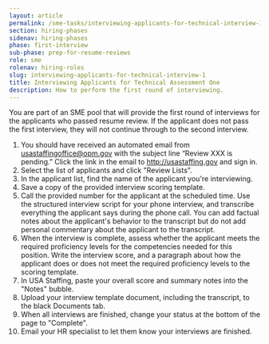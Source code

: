 ```yaml
---
layout: article
permalink: /sme-tasks/interviewing-applicants-for-technical-interview-1/
section: hiring-phases
sidenav: hiring-phases
phase: first-interview
sub-phase: prep-for-resume-reviews
role: sme
rolenav: hiring-roles
slug: interviewing-applicants-for-technical-interview-1
title: Interviewing Applicants for Technical Assessment One
description: How to perform the first round of interviewing.
---
```


You are part of an SME pool that will provide the first round of interviews for the applicants who passed resume review. If the applicant does not pass the first interview, they will not continue through to the second interview.

1. You should have received an automated email from usastaffingoffice@opm.gov with the subject line “Review XXX is pending.” Click the link in the email to http://usastaffing.gov and sign in.
2. Select the list of applicants and click "Review Lists".
3. In the applicant list, find the name of the applicant you're interviewing.
4. Save a copy of the provided interview scoring template.
5. Call the provided number for the applicant at the scheduled time. Use the structured interview script for your phone interview, and transcribe everything the applicant says during the phone call. You can add factual notes about the applicant's behavior to the transcript but do not add personal commentary about the applicant to the transcript.
6. When the interview is complete, assess whether the applicant meets the required proficiency levels for the competencies needed for this position. Write the interview score, and a paragraph about how the applicant does or does not meet the required proficiency levels to the scoring template.
7. In USA Staffing, paste your overall score and summary notes into the "Notes" bubble.
8. Upload your interview template document, including the transcript, to the black Documents tab.
9. When all interviews are finished, change your status at the bottom of the page to "Complete".
10. Email your HR specialist to let them know your interviews are finished.
